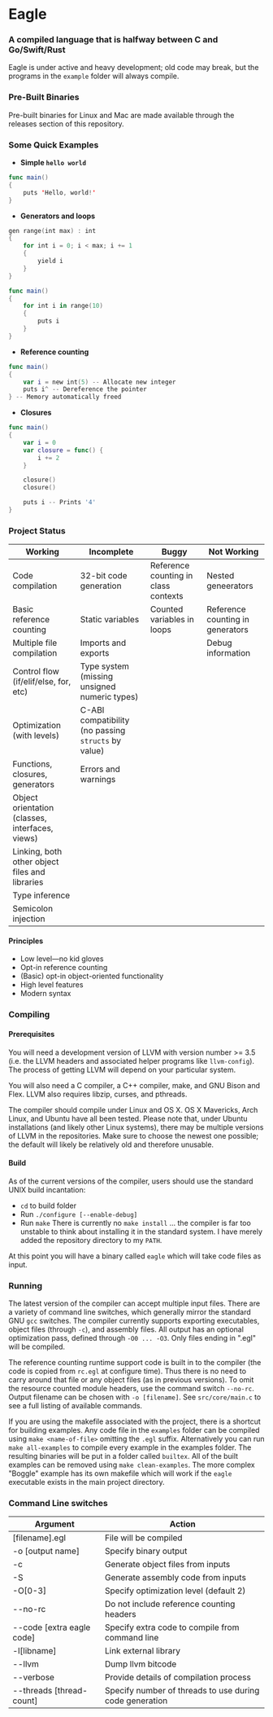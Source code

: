 # Eagle
### A compiled language that is halfway between C and Go/Swift/Rust

Eagle is under active and heavy development; old code may break, but the programs in the `example` folder
will always compile.

### Pre-Built Binaries

Pre-built binaries for Linux and Mac are made available through the releases
section of this repository.

### Some Quick Examples

 * **Simple `hello world`**

```swift
func main()
{
    puts 'Hello, world!'
}
```

 * **Generators and loops**

```swift
gen range(int max) : int
{
    for int i = 0; i < max; i += 1
    {
        yield i
    }
}

func main()
{
    for int i in range(10)
    {
        puts i
    }
}
```
 * **Reference counting**

```swift
func main()
{
    var i = new int(5) -- Allocate new integer
    puts i^ -- Dereference the pointer
} -- Memory automatically freed
```

 * **Closures**

```swift
func main()
{
    var i = 0
    var closure = func() {
        i += 2
    }

    closure()
    closure()

    puts i -- Prints '4'
}
```

### Project Status

| Working | Incomplete | Buggy | Not Working |
| ------- | ----------- |----|----|
| Code compilation | 32-bit code generation | Reference counting in class contexts | Nested geneerators |
| Basic reference counting | Static variables | Counted variables in loops | Reference counting in generators |
| Multiple file compilation | Imports and exports | | Debug information |
| Control flow (if/elif/else, for, etc) | Type system (missing unsigned numeric types) |
| Optimization (with levels) | C-ABI compatibility (no passing `structs` by value) |
| Functions, closures, generators | Errors and warnings |
| Object orientation (classes, interfaces, views) |
| Linking, both other object files and libraries |
| Type inference |
| Semicolon injection |

#### Principles
 * Low level—no kid gloves
 * Opt-in reference counting
 * (Basic) opt-in object-oriented functionality
 * High level features
 * Modern syntax

### Compiling
#### Prerequisites
You will need a development version of LLVM with version number >= 3.5 (i.e. the LLVM headers
and associated helper programs
like `llvm-config`). The process of getting LLVM will depend on your particular system.

You will also need a C compiler, a C++ compiler, make, and GNU Bison and Flex. LLVM also requires
libzip, curses, and pthreads.

The compiler should compile under Linux and OS X. OS X Mavericks, Arch Linux, and Ubuntu have
all been tested. Please note that, under Ubuntu installations (and likely other Linux systems),
there may be multiple versions of LLVM in the repositories. Make sure to choose the newest one
possible; the default will likely be relatively old and therefore unusable.

#### Build
As of the current versions of the compiler, users should use the standard UNIX build incantation:
 * `cd` to build folder
 * Run `./configure [--enable-debug]`
 * Run `make`
There is currently no `make install` ... the compiler is far too unstable to think about installing
it in the standard system. I have merely added the repository directory to my `PATH`.

At this point you will have a binary called `eagle` which will take code files as input.

### Running
The latest version of the compiler can accept multiple input files. There are a variety of command
line switches, which generally mirror the standard GNU `gcc` switches. The compiler currently supports
exporting executables, object files (through `-c`), and assembly files. All output has an optional
optimization pass, defined through `-O0 ... -O3`. Only files ending in ".egl" will be
compiled.

The reference counting runtime support code is built in
to the compiler (the code is copied from `rc.egl` at configure time). Thus there is no need to carry
around that file or any object files (as in previous versions). To omit the resource counted module
headers, use the command switch `--no-rc`. Output filename can be chosen with `-o [filename]`.
See `src/core/main.c` to see a full listing of available commands.

If you are using the makefile associated with the project, there is a shortcut for building examples.
Any code file in the
`examples` folder can be compiled using `make <name-of-file>` omitting the `.egl` suffix.
Alternatively you can run `make all-examples` to compile every example in the examples folder. The
resulting binaries will be put in a folder called `builtex`. All of the built examples can be removed
using `make clean-examples`. The more complex "Boggle" example has its own makefile which will work if
the `eagle` executable exists in the main project directory.

### Command Line switches
| Argument | Action |
|---------|--------|
| [filename].egl | File will be compiled |
| -o [output name] | Specify binary output |
| -c | Generate object files from inputs |
| -S | Generate assembly code from inputs |
| -O[0-3] | Specify optimization level (default 2) |
| --no-rc | Do not include reference counting headers |
| --code [extra eagle code] | Specify extra code to compile from command line |
| -l[libname] | Link external library |
| --llvm | Dump llvm bitcode |
| --verbose | Provide details of compilation process |
| --threads [thread-count] | Specify number of threads to use during code generation |

